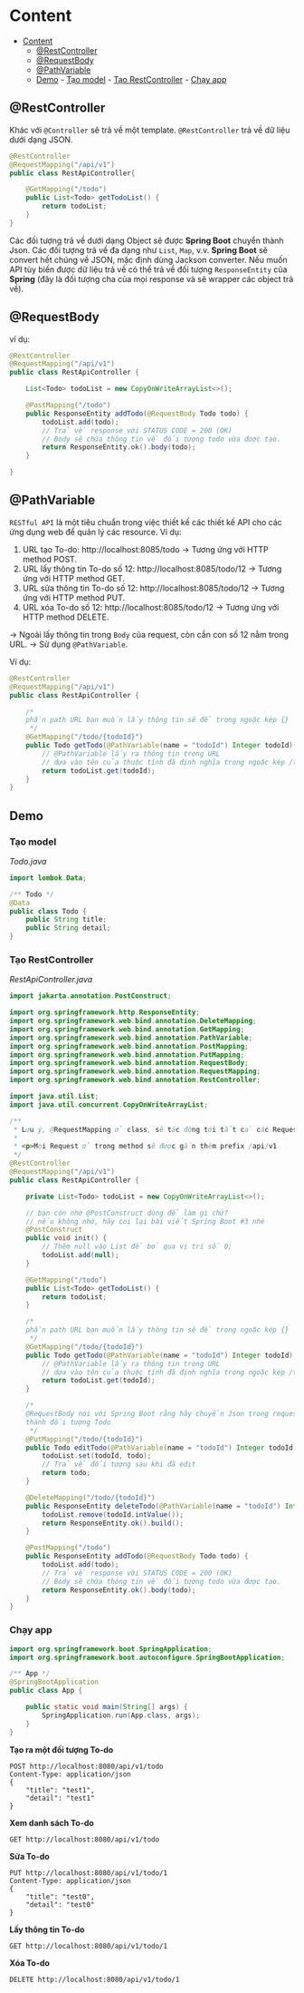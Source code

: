 # Content

<!--toc:start-->

- [Content](#content)
  - [@RestController](#restcontroller)
  - [@RequestBody](#requestbody)
  - [@PathVariable](#pathvariable)
  - [Demo](#demo) - [Tạo model](#tạo-model) - [Tạo RestController](#tạo-restcontroller) - [Chạy app](#chạy-app)
  <!--toc:end-->

## @RestController

Khác với `@Controller` sẽ trả về một template.
`@RestController` trả về dữ liệu dưới dạng JSON.

```java
@RestController
@RequestMapping("/api/v1")
public class RestApiController{

    @GetMapping("/todo")
    public List<Todo> getTodoList() {
        return todoList;
    }
}
```

Các đối tượng trả về dưới dạng Object sẽ được **Spring Boot** chuyển thành Json. Các đối tượng trả về đa dạng như `List`, `Map`, v.v. **Spring Boot** sẽ convert hết chúng về JSON, mặc định dùng Jackson converter.
Nếu muốn API tùy biến được dữ liệu trả về có thể trả về đối tượng `ResponseEntity` của **Spring** (đây là đối tượng cha của mọi response và sẽ wrapper các object trả về).

## @RequestBody

ví dụ:

```java
@RestController
@RequestMapping("/api/v1")
public class RestApiController {

    List<Todo> todoList = new CopyOnWriteArrayList<>();

    @PostMapping("/todo")
    public ResponseEntity addTodo(@RequestBody Todo todo) {
        todoList.add(todo);
        // Trả về response với STATUS CODE = 200 (OK)
        // Body sẽ chứa thông tin về đối tượng todo vừa được tạo.
        return ResponseEntity.ok().body(todo);
    }

}
```

## @PathVariable

`RESTful API` là một tiêu chuẩn trong việc thiết kế các thiết kế API cho các ứng dụng web để quản lý các resource.
Ví dụ:

1. URL tạo To-do: http://localhost:8085/todo -> Tương ứng với HTTP method POST.
2. URL lấy thông tin To-do số 12: http://localhost:8085/todo/12 -> Tương ứng với HTTP method GET.
3. URL sửa thông tin To-do số 12: http://localhost:8085/todo/12 -> Tương ứng với HTTP method PUT.
4. URL xóa To-do số 12: http://localhost:8085/todo/12 -> Tương ứng với HTTP method DELETE.

-> Ngoài lấy thông tin trong `Body` của request, còn cần con số 12 nằm trong URL. -> Sử dụng `@PathVariable`.

Ví dụ:

```java
@RestController
@RequestMapping("/api/v1")
public class RestApiController {

    /*
    phần path URL bạn muốn lấy thông tin sẽ để trong ngoặc kép {}
     */
    @GetMapping("/todo/{todoId}")
    public Todo getTodo(@PathVariable(name = "todoId") Integer todoId){
        // @PathVariable lấy ra thông tin trong URL
        // dựa vào tên của thuộc tính đã định nghĩa trong ngoặc kép /todo/{todoId}
        return todoList.get(todoId);
    }
}
```

## Demo

### Tạo model

_Todo.java_

```java
import lombok.Data;

/** Todo */
@Data
public class Todo {
    public String title;
    public String detail;
}
```

### Tạo RestController

_RestApiController.java_

```java
import jakarta.annotation.PostConstruct;

import org.springframework.http.ResponseEntity;
import org.springframework.web.bind.annotation.DeleteMapping;
import org.springframework.web.bind.annotation.GetMapping;
import org.springframework.web.bind.annotation.PathVariable;
import org.springframework.web.bind.annotation.PostMapping;
import org.springframework.web.bind.annotation.PutMapping;
import org.springframework.web.bind.annotation.RequestBody;
import org.springframework.web.bind.annotation.RequestMapping;
import org.springframework.web.bind.annotation.RestController;

import java.util.List;
import java.util.concurrent.CopyOnWriteArrayList;

/**
 * Lưu ý, @RequestMapping ở class, sẽ tác động tới tất cả các RequestMapping ở bên trong nó.
 *
 * <p>Mọi Request ở trong method sẽ được gắn thêm prefix /api/v1
 */
@RestController
@RequestMapping("/api/v1")
public class RestApiController {

    private List<Todo> todoList = new CopyOnWriteArrayList<>();

    // bạn còn nhớ @PostConstruct dùng để làm gì chứ?
    // nếu không nhớ, hãy coi lại bài viết Spring Boot #3 nhé
    @PostConstruct
    public void init() {
        // Thêm null vào List để bỏ qua vị trí số 0;
        todoList.add(null);
    }

    @GetMapping("/todo")
    public List<Todo> getTodoList() {
        return todoList;
    }

    /*
    phần path URL bạn muốn lấy thông tin sẽ để trong ngoặc kép {}
     */
    @GetMapping("/todo/{todoId}")
    public Todo getTodo(@PathVariable(name = "todoId") Integer todoId) {
        // @PathVariable lấy ra thông tin trong URL
        // dựa vào tên của thuộc tính đã định nghĩa trong ngoặc kép /todo/{todoId}
        return todoList.get(todoId);
    }

    /*
    @RequestBody nói với Spring Boot rằng hãy chuyển Json trong request body
    thành đối tượng Todo
     */
    @PutMapping("/todo/{todoId}")
    public Todo editTodo(@PathVariable(name = "todoId") Integer todoId, @RequestBody Todo todo) {
        todoList.set(todoId, todo);
        // Trả về đối tượng sau khi đã edit
        return todo;
    }

    @DeleteMapping("/todo/{todoId}")
    public ResponseEntity deleteTodo(@PathVariable(name = "todoId") Integer todoId) {
        todoList.remove(todoId.intValue());
        return ResponseEntity.ok().build();
    }

    @PostMapping("/todo")
    public ResponseEntity addTodo(@RequestBody Todo todo) {
        todoList.add(todo);
        // Trả về response với STATUS CODE = 200 (OK)
        // Body sẽ chứa thông tin về đối tượng todo vừa được tạo.
        return ResponseEntity.ok().body(todo);
    }
}
```

### Chạy app

```java
import org.springframework.boot.SpringApplication;
import org.springframework.boot.autoconfigure.SpringBootApplication;

/** App */
@SpringBootApplication
public class App {

    public static void main(String[] args) {
        SpringApplication.run(App.class, args);
    }
}
```

**Tạo ra một đối tượng To-do**

```http
POST http://localhost:8080/api/v1/todo
Content-Type: application/json
{
    "title": "test1",
    "detail": "test1"
}
```

**Xem danh sách To-do**

```http
GET http://localhost:8080/api/v1/todo
```

**Sửa To-do**

```http
PUT http://localhost:8080/api/v1/todo/1
Content-Type: application/json
{
    "title": "test0",
    "detail": "test0"
}
```

**Lấy thông tin To-do**

```http
GET http://localhost:8080/api/v1/todo/1
```

**Xóa To-do**

```http
DELETE http://localhost:8080/api/v1/todo/1
```
